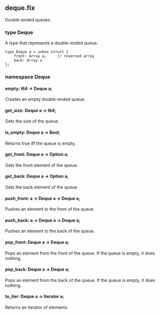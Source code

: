 ## deque.fix

Double-ended queues

### type Deque

A type that represents a double-ended queue.

```
type Deque a = unbox struct {
    front: Array a,     // reversed array
    back: Array a
};
```
### namespace Deque

#### empty: I64 -> Deque a;

Creates an empty double-ended queue.

#### get_size: Deque a -> I64;

Gets the size of the queue.

#### is_empty: Deque a -> Bool;

Returns true iff the queue is empty.

#### get_front: Deque a -> Option a;

Gets the front element of the queue.

#### get_back: Deque a -> Option a;

Gets the back element of the queue.

#### push_front: a -> Deque a -> Deque a;

Pushes an element to the front of the queue.

#### push_back: a -> Deque a -> Deque a;

Pushes an element to the back of the queue.

#### pop_front: Deque a -> Deque a;

Pops an element from the front of the queue. If the queue is empty, it does nothing.

#### pop_back: Deque a -> Deque a;

Pops an element from the back of the queue. If the queue is empty, it does nothing.

#### to_iter: Deque a -> Iterator a;

Returns an iterator of elements.

